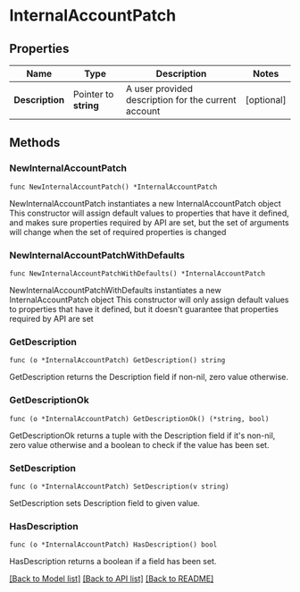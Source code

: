 # InternalAccountPatch

## Properties

Name | Type | Description | Notes
------------ | ------------- | ------------- | -------------
**Description** | Pointer to **string** | A user provided description for the current account | [optional] 

## Methods

### NewInternalAccountPatch

`func NewInternalAccountPatch() *InternalAccountPatch`

NewInternalAccountPatch instantiates a new InternalAccountPatch object
This constructor will assign default values to properties that have it defined,
and makes sure properties required by API are set, but the set of arguments
will change when the set of required properties is changed

### NewInternalAccountPatchWithDefaults

`func NewInternalAccountPatchWithDefaults() *InternalAccountPatch`

NewInternalAccountPatchWithDefaults instantiates a new InternalAccountPatch object
This constructor will only assign default values to properties that have it defined,
but it doesn't guarantee that properties required by API are set

### GetDescription

`func (o *InternalAccountPatch) GetDescription() string`

GetDescription returns the Description field if non-nil, zero value otherwise.

### GetDescriptionOk

`func (o *InternalAccountPatch) GetDescriptionOk() (*string, bool)`

GetDescriptionOk returns a tuple with the Description field if it's non-nil, zero value otherwise
and a boolean to check if the value has been set.

### SetDescription

`func (o *InternalAccountPatch) SetDescription(v string)`

SetDescription sets Description field to given value.

### HasDescription

`func (o *InternalAccountPatch) HasDescription() bool`

HasDescription returns a boolean if a field has been set.


[[Back to Model list]](../README.md#documentation-for-models) [[Back to API list]](../README.md#documentation-for-api-endpoints) [[Back to README]](../README.md)


